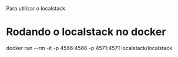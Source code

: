 Para utilizar o localstack

# Rodando o localstack no docker
docker run --rm -it -p 4566:4566 -p 4571:4571 localstack/localstack

